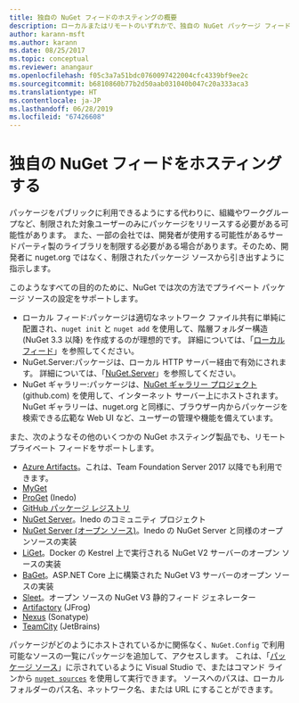 ```yaml
---
title: 独自の NuGet フィードのホスティングの概要
description: ローカルまたはリモートのいずれかで、独自の NuGet パッケージ フィードまたはギャラリーをホスティングするためにオープンにされている概要です。
author: karann-msft
ms.author: karann
ms.date: 08/25/2017
ms.topic: conceptual
ms.reviewer: anangaur
ms.openlocfilehash: f05c3a7a51bdc0760097422004cfc4339bf9ee2c
ms.sourcegitcommit: b6810860b77b2d50aab031040b047c20a333aca3
ms.translationtype: HT
ms.contentlocale: ja-JP
ms.lasthandoff: 06/28/2019
ms.locfileid: "67426608"
---
```

# <a name="hosting-your-own-nuget-feeds"></a>独自の NuGet フィードをホスティングする

パッケージをパブリックに利用できるようにする代わりに、組織やワークグループなど、制限された対象ユーザーのみにパッケージをリリースする必要がある可能性があります。 また、一部の会社では、開発者が使用する可能性があるサードパーティ製のライブラリを制限する必要がある場合があります。そのため、開発者に nuget.org ではなく、制限されたパッケージ ソースから引き出すように指示します。

このようなすべての目的のために、NuGet では次の方法でプライベート パッケージ ソースの設定をサポートします。

- ローカル フィード:パッケージは適切なネットワーク ファイル共有に単純に配置され、`nuget init` と `nuget add` を使用して、階層フォルダー構造 (NuGet 3.3 以降) を作成するのが理想的です。 詳細については、「[ローカル フィード](../hosting-packages/local-feeds.md)」を参照してください。
- NuGet.Server:パッケージは、ローカル HTTP サーバー経由で有効にされます。 詳細については、「[NuGet.Server](../hosting-packages/nuget-server.md)」を参照してください。
- NuGet ギャラリー:パッケージは、[NuGet ギャラリー プロジェクト](https://github.com/NuGet/NuGetGallery#build-and-run-the-gallery-in-arbitrary-number-easy-steps) (github.com) を使用して、インターネット サーバー上にホストされます。 NuGet ギャラリーは、nuget.org と同様に、ブラウザー内からパッケージを検索できる広範な Web UI など、ユーザーの管理や機能を備えています。

また、次のようなその他のいくつかの NuGet ホスティング製品でも、リモート プライベート フィードをサポートします。

- [Azure Artifacts](https://www.visualstudio.com/docs/package/nuget/publish)。これは、Team Foundation Server 2017 以降でも利用できます。
- [MyGet](http://myget.org)
- [ProGet](http://inedo.com/proget) (Inedo)
- [GitHub パッケージ レジストリ](https://help.github.com/articles/configuring-nuget-for-use-with-github-package-registry)
- [NuGet Server](http://nugetserver.net/)。Inedo のコミュニティ プロジェクト
- [NuGet Server (オープン ソース)](http://nuget-server.net)。Inedo の NuGet Server と同様のオープンソースの実装
- [LiGet](https://github.com/ai-traders/liget)。Docker の Kestrel 上で実行される NuGet V2 サーバーのオープン ソースの実装
- [BaGet](https://github.com/loic-sharma/BaGet)。ASP.NET Core 上に構築された NuGet V3 サーバーのオープン ソースの実装
- [Sleet](https://github.com/emgarten/sleet)。オープン ソースの NuGet V3 静的フィード ジェネレーター
- [Artifactory](https://www.jfrog.com/artifactory/) (JFrog)
- [Nexus](http://www.sonatype.org/nexus/) (Sonatype)
- [TeamCity](https://www.jetbrains.com/teamcity/) (JetBrains)

パッケージがどのようにホストされているかに関係なく、`NuGet.Config` で利用可能なソースの一覧にパッケージを追加して、アクセスします。 これは、「[パッケージ ソース](../tools/package-manager-ui.md#package-sources)」に示されているように Visual Studio で、またはコマンド ラインから [`nuget sources`](../tools/cli-ref-sources.md) を使用して実行できます。 ソースへのパスは、ローカル フォルダーのパス名、ネットワーク名、または URL にすることができます。
